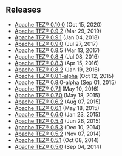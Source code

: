 <!--
   Licensed to the Apache Software Foundation (ASF) under one or more
   contributor license agreements.  See the NOTICE file distributed with
   this work for additional information regarding copyright ownership.
   The ASF licenses this file to You under the Apache License, Version 2.0
   (the "License"); you may not use this file except in compliance with
   the License.  You may obtain a copy of the License at

       http://www.apache.org/licenses/LICENSE-2.0

   Unless required by applicable law or agreed to in writing, software
   distributed under the License is distributed on an "AS IS" BASIS,
   WITHOUT WARRANTIES OR CONDITIONS OF ANY KIND, either express or implied.
   See the License for the specific language governing permissions and
   limitations under the License.
-->

<head><title>Apache TEZ&reg; Releases</title></head>

Releases
------------
-   [Apache TEZ&reg; 0.10.0](./apache-tez-0-10-0.html) (Oct 15, 2020)
-   [Apache TEZ&reg; 0.9.2](./apache-tez-0-9-2.html) (Mar 29, 2019)
-   [Apache TEZ&reg; 0.9.1](./apache-tez-0-9-1.html) (Jan 04, 2018)
-   [Apache TEZ&reg; 0.9.0](./apache-tez-0-9-0.html) (Jul 27, 2017)
-   [Apache TEZ&reg; 0.8.5](./apache-tez-0-8-5.html) (Mar 13, 2017)
-   [Apache TEZ&reg; 0.8.4](./apache-tez-0-8-4.html) (Jul 08, 2016)
-   [Apache TEZ&reg; 0.8.3](./apache-tez-0-8-3.html) (Apr 15, 2016)
-   [Apache TEZ&reg; 0.8.2](./apache-tez-0-8-2.html) (Jan 19, 2016)
-   [Apache TEZ&reg; 0.8.1-alpha](./apache-tez-0-8-1-alpha.html) (Oct 12, 2015)
-   [Apache TEZ&reg; 0.8.0-alpha](./apache-tez-0-8-0-alpha.html) (Sep 01, 2015)
-   [Apache TEZ&reg; 0.7.1](./apache-tez-0-7-1.html) (May 10, 2016)
-   [Apache TEZ&reg; 0.7.0](./apache-tez-0-7-0.html) (May 18, 2015)
-   [Apache TEZ&reg; 0.6.2](./apache-tez-0-6-2.html) (Aug 07, 2015)
-   [Apache TEZ&reg; 0.6.1](./apache-tez-0-6-1.html) (May 18, 2015)
-   [Apache TEZ&reg; 0.6.0](./apache-tez-0-6-0.html) (Jan 23, 2015)
-   [Apache TEZ&reg; 0.5.4](./apache-tez-0-5-4.html) (Jun 26, 2015)
-   [Apache TEZ&reg; 0.5.3](./apache-tez-0-5-3.html) (Dec 10, 2014)
-   [Apache TEZ&reg; 0.5.2](./apache-tez-0-5-2.html) (Nov 07, 2014)
-   [Apache TEZ&reg; 0.5.1](./apache-tez-0-5-1.html) (Oct 08, 2014)
-   [Apache TEZ&reg; 0.5.0](./apache-tez-0-5-0.html) (Sep 04, 2014)
